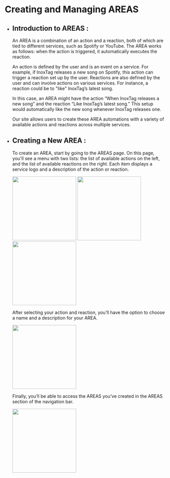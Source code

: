 # Creating and Managing AREAS
- ## Introduction to AREAS :
    An AREA is a combination of an action and a reaction, both of which are tied to different services, such as Spotify or YouTube. The AREA works as follows: when the action is triggered, it automatically executes the reaction.

    An action is defined by the user and is an event on a service. For example, if InoxTag releases a new song on Spotify, this action can trigger a reaction set up by the user. Reactions are also defined by the user and can involve actions on various services. For instance, a reaction could be to "like" InoxTag’s latest song.

    In this case, an AREA might have the action “When InoxTag releases a new song” and the reaction “Like InoxTag’s latest song.” This setup would automatically like the new song whenever InoxTag releases one.

    Our site allows users to create these AREA automations with a variety of available actions and reactions across multiple services.
- ## Creating a New AREA :
    To create an AREA, start by going to the AREAS page. On this page, you'll see a menu with two lists: the list of available actions on the left, and the list of available reactions on the right. Each item displays a service logo and a description of the action or reaction.

    <img width="200" src="https://zupimages.net/up/24/44/l94p.png">
    <img width="200" src="https://zupimages.net/up/24/44/fr50.png">
    <img width="200" src="https://zupimages.net/up/24/44/7qcf.png">

    After selecting your action and reaction, you’ll have the option to choose a name and a description for your AREA.

    <img width="200" src="https://zupimages.net/up/24/44/s1rm.png">

    Finally, you’ll be able to access the AREAS you’ve created in the AREAS section of the navigation bar.

    <img width="200" src="https://zupimages.net/up/24/44/upcu.png">
